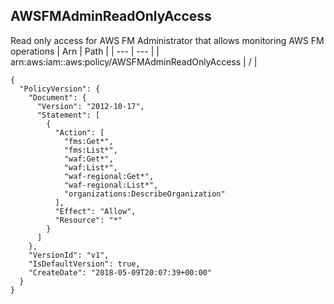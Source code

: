 
## AWSFMAdminReadOnlyAccess
Read only access for AWS FM Administrator that allows monitoring AWS FM operations
| Arn | Path |
| --- | --- |
| arn:aws:iam::aws:policy/AWSFMAdminReadOnlyAccess | / |
```
{
  "PolicyVersion": {
    "Document": {
      "Version": "2012-10-17",
      "Statement": [
        {
          "Action": [
            "fms:Get*",
            "fms:List*",
            "waf:Get*",
            "waf:List*",
            "waf-regional:Get*",
            "waf-regional:List*",
            "organizations:DescribeOrganization"
          ],
          "Effect": "Allow",
          "Resource": "*"
        }
      ]
    },
    "VersionId": "v1",
    "IsDefaultVersion": true,
    "CreateDate": "2018-05-09T20:07:39+00:00"
  }
}
```
